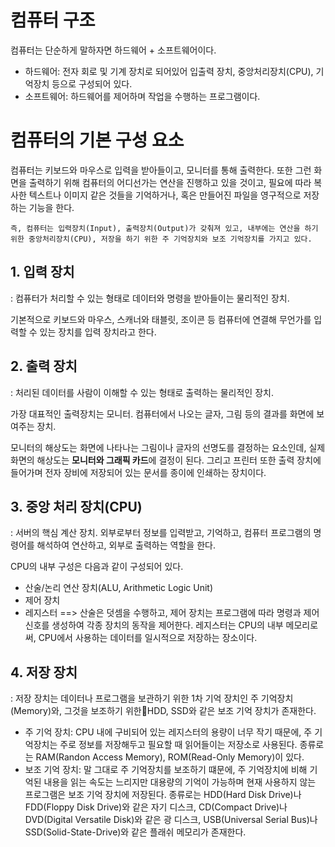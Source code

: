 # 컴퓨터 구조

컴퓨터는 단순하게 말하자면 하드웨어 + 소프트웨어이다.

- 하드웨어: 전자 회로 및 기계 장치로 되어있어 입출력 장치, 중앙처리장치(CPU), 기억장치 등으로 구성되어 있다.
- 소프트웨어: 하드웨어를 제어하며 작업을 수행하는 프로그램이다.


# 컴퓨터의 기본 구성 요소

컴퓨터는 키보드와 마우스로 입력을 받아들이고, 모니터를 통해 출력한다. 또한 그런 화면을 출력하기 위해 컴퓨터의 어디선가는 연산을 진행하고 있을 것이고, 필요에 따라 복사한 텍스트나 이미지 같은 것들을 기억하거나, 혹은 만들어진 파일을 영구적으로 저장하는 기능을 한다.

	즉, 컴퓨터는 입력장치(Input), 출력장치(Output)가 갖춰져 있고, 내부에는 연산을 하기 위한 중앙처리장치(CPU), 저장을 하기 위한 주 기억장치와 보조 기억장치를 가지고 있다. 

## 1. 입력 장치
: 컴퓨터가 처리할 수 있는 형태로 데이터와 명령을 받아들이는 물리적인 장치.

기본적으로 키보드와 마우스, 스캐너와 태블릿, 조이콘 등 컴퓨터에 연결해 무언가를 입력할 수 있는 장치를 입력 장치라고 한다.


## 2. 출력 장치
: 처리된 데이터를 사람이 이해할 수 있는 형태로 출력하는 물리적인 장치.

가장 대표적인 출력장치는 모니터. 컴퓨터에서 나오는 글자, 그림 등의 결과를 화면에 보여주는 장치.

모니터의 해상도는 화면에 나타나는 그림이나 글자의 선명도를 결정하는 요소인데, 실제 화면의 해상도는 **모니터와 그래픽 카드**에 결정이 된다. 그리고 프린터 또한 출력 장치에 들어가며 전자 장비에 저장되어 있는 문서를 종이에 인쇄하는 장치이다.


## 3. 중앙 처리 장치(CPU)
: 서버의 핵심 계산 장치. 외부로부터 정보를 입력받고, 기억하고, 컴퓨터 프로그램의 명령어를 해석하여 연산하고, 외부로 출력하는 역할을 한다.

CPU의 내부 구성은 다음과 같이 구성되어 있다.

- 산술/논리 연산 장치(ALU, Arithmetic Logic Unit)
- 제어 장치
- 레지스터
==> 산술은 덧셈을 수행하고, 제어 장치는 프로그램에 따라 명령과 제어 신호를 생성하여 각종 장치의 동작을 제어한다. 레지스터는 CPU의 내부 메모리로써, CPU에서 사용하는 데이터를 일시적으로 저장하는 장소이다. 


## 4. 저장 장치
: 저장 장치는 데이터나 프로그램을 보관하기 위한 1차 기억 장치인 주 기억장치(Memory)와, 그것을 보조하기 위한HDD, SSD와 같은 보조 기억 장치가 존재한다.

- 주 기억 장치: CPU 내에 구비되어 있는 레지스터의 용량이 너무 작기 때문에, 주 기억장치는 주로 정보를 저장해두고 필요할 때 읽어들이는 저장소로 사용된다. 종류로는 RAM(Randon Access Memory), ROM(Read-Only Memory)이 있다.
- 보조 기억 장치: 말 그대로 주 기억장치를 보조하기 떄문에, 주 기억장치에 비해 기억된 내용을 읽는 속도는 느리지만 대용량의 기억이 가능하며 현재 사용하지 않는 프로그램은 보조 기억 장치에 저장된다. 종류로는 HDD(Hard Disk Drive)나 FDD(Floppy Disk Drive)와 같은 자기 디스크, CD(Compact Drive)나 DVD(Digital Versatile Disk)와 같은 광 디스크, USB(Universal Serial Bus)나 SSD(Solid-State-Drive)와 같은 플래쉬 메모리가 존재한다.